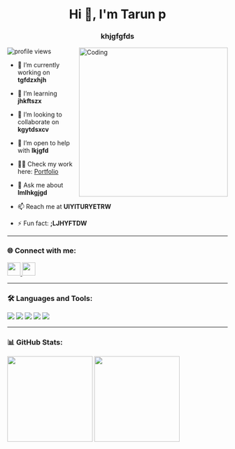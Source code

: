
<h1 align="center">Hi 👋, I'm Tarun p</h1>
<h3 align="center">khjgfgfds</h3>
<img align="right" alt="Coding" width="340" src="https://miro.medium.com/v2/resize:fit:640/format:webp/1*A6Sl8DS_C6-mYf2KiqvtyA.gif">

<p align="left">
<img src="https://komarev.com/ghpvc/?username=Tarunpanduri&label=Profile%20views&color=0e75b6&style=flat" alt="profile views" />
</p>

- 🔭 I’m currently working on **tgfdzxhjh**

- 🌱 I’m learning **jhkftszx**

- 👯 I’m looking to collaborate on **kgytdsxcv**

- 🤝 I’m open to help with **lkjgfd**

- 👨‍💻 Check my work here: [Portfolio](;LKIUYTR)

- 💬 Ask me about **lmlhkgjgd**

- 📫 Reach me at **UIYITURYETRW**

- ⚡ Fun fact: **;LJHYFTDW**

---

### 🌐 Connect with me:
<p align="left">
<a href="LUYTRS" target="blank">
  <img src="https://img.shields.io/badge/LinkedIn-%230077B5.svg?logo=linkedin&logoColor=white" height="30"/>
</a>
<a href="KJHGFDSD" target="blank">
  <img src="https://img.shields.io/badge/Instagram-%23E4405F.svg?logo=instagram&logoColor=white" height="30"/>
</a>
</p>

---

### 🛠️ Languages and Tools:
<p align="left">
  <img src="https://img.shields.io/badge/HTML-informational?style=for-the-badge&logo=HTML&logoColor=white"/>
  <img src="https://img.shields.io/badge/CSS-informational?style=for-the-badge&logo=CSS&logoColor=white"/>
  <img src="https://img.shields.io/badge/JAVA%20SCRIPT-informational?style=for-the-badge&logo=JAVA_SCRIPT&logoColor=white"/>
  <img src="https://img.shields.io/badge/REACT%20NATIVE-informational?style=for-the-badge&logo=REACT_NATIVE&logoColor=white"/>
  <img src="https://img.shields.io/badge/TYPE%20SCRIPT-informational?style=for-the-badge&logo=TYPE_SCRIPT&logoColor=white"/>
</p>

---

### 📊 GitHub Stats:
<p>
<img height="195" src="https://github-readme-stats.vercel.app/api/top-langs?username=Tarunpanduri&show_icons=true&locale=en&layout=compact" />

<img height="195" src="https://github-readme-streak-stats.herokuapp.com/?user=Tarunpanduri" />
</p>
